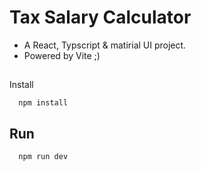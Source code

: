 # Tax Salary Calculator
- A React, Typscript & matirial UI project.
- Powered by Vite ;)

## 
Install
```shell
  npm install
```

## Run
```shell
  npm run dev
```
